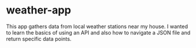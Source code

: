 # weather-app

This app gathers data from local weather stations near my house. I wanted to learn the basics of using an API and also how to navigate a JSON file and return specific data points.
